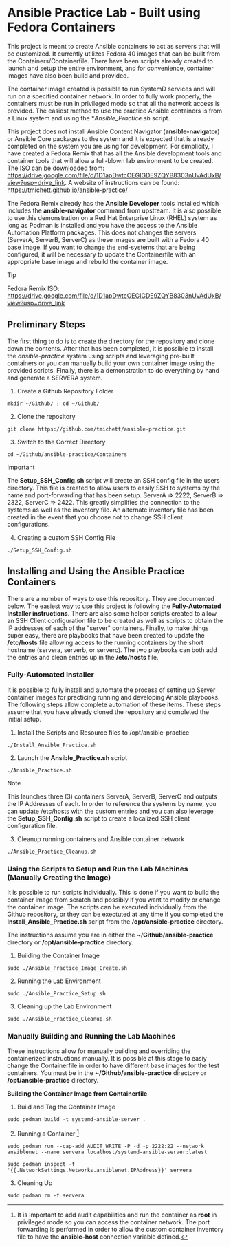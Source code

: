 # Ansible Practice Lab - Built using Fedora Containers

This project is meant to create Ansible containers to act as servers that will be customized. It currently utilizes Fedora 40 images that can be built from the Containers/Containerfile. There have been scripts already created to launch and setup the entire environment, and for convenience, container images have also been build and provided.

The container image created is possible to run SystemD services and will run on a specified container network. In order to fully work properly, the containers must be run in privileged mode so that all the network access is provided. The easiest method to use the practice Ansible containers is from a Linux system and using the **Ansible_Practice.sh* script.

This project does not install Ansible Content Navigator (**ansible-navigator**) or Ansible Core packages to the system and it is expected that is already completed on the system you are using for development. For simplicity, I have created a Fedora Remix that has all the Ansible development tools and container tools that will allow a full-blown lab environment to be created. The ISO can be downloaded from: https://drive.google.com/file/d/1D1apDwtcOEGIGDE9ZQYB8303nUvAdUxB/view?usp=drive_link. A website of instructions can be found: https://tmichett.github.io/ansible-practice/


The Fedora Remix already has the **Ansible Developer** tools installed which includes the **ansible-navigator** command from upstream. It is also possible to use this demonstration on a Red Hat Enterprise Linux (RHEL) system as long as Podman is installed and you have the access to the Ansible Automation Platform packages. This does not changes the servers (ServerA, ServerB, ServerC) as these images are built with a Fedora 40 base image. If you want to change the end-systems that are being configured, it will be necessary to update the Containerfile with an appropriate base image and rebuild the container image.

> [!TIP]
> Fedora Remix ISO: https://drive.google.com/file/d/1D1apDwtcOEGIGDE9ZQYB8303nUvAdUxB/view?usp=drive_link


## Preliminary Steps

The first thing to do is to create the directory for the repository and clone down the contents. After that has been completed, it is possible to install the *ansible-practice* system using scripts and leveraging pre-built containers or you can manually build your own container image using the provided scripts. Finally, there is a demonstration to do everything by hand and generate a SERVERA system.

1. Create a Github Repository Folder
````
mkdir ~/Github/ ; cd ~/Github/ 
````

2. Clone the repository
````
git clone https://github.com/tmichett/ansible-practice.git
````
3. Switch to the Correct Directory
````
cd ~/Github/ansible-practice/Containers
````

> [!IMPORTANT]
> The **Setup_SSH_Config.sh** script will create an SSH config file in the users directory. This file is created to allow users to easily SSH to systems by the name and port-forwarding that has been setup. ServerA => 2222, ServerB => 2322, ServerC => 2422. This greatly simplifies the connection to the systems as well as the inventory file. An alternate inventory file has been created in the event that you choose not to change SSH client configurations.

4. Creating a custom SSH Config File
````
./Setup_SSH_Config.sh
````


## Installing and Using the Ansible Practice Containers

There are a number of ways to use this repository. They are documented below. The easiest way to use this project is following the **Fully-Automated Installer instructions**. There are also some helper scripts created to allow an SSH Client configuration file to be created as well as scripts to obtain the IP addresses of each of the "server" containers. Finally, to make things super easy, there are playbooks that have been created to update the **/etc/hosts** file allowing access to the running containers by the short hostname (servera, serverb, or serverc). The two playbooks can both add the entries and clean entries up in the **/etc/hosts** file.


### Fully-Automated Installer

It is possible to fully install and automate the process of setting up Server container images for practicing running and developing Ansible playbooks. The following steps allow complete automation of these items. These steps assume that you have already cloned the repository and completed the initial setup.

1. Install the Scripts and Resource files to /opt/ansible-practice
```` 
./Install_Ansible_Practice.sh
````

2. Launch the **Ansible_Practice.sh** script
````
./Ansible_Practice.sh
````
> [!NOTE]
> This launches three (3) containers ServerA, ServerB, ServerC and outputs the IP Addresses of each. In order to reference the systems by name, you can update /etc/hosts with the custom entries and you can also leverage the **Setup_SSH_Config.sh** script to create a localized SSH client configuration file.

3. Cleanup running containers and Ansible container network
```` 
./Ansible_Practice_Cleanup.sh
```` 





### Using the Scripts to Setup and Run the Lab Machines (Manually Creating the Image)

It is possible to run scripts individually. This is done if you want to build the container image from scratch and possibly if you want to modify or change the container image. The scripts can be executed individually from the Github repository, or they can be exectuted at any time if you completed the **Install_Ansible_Practice.sh** script from the **/opt/ansible-practice** directory.

The instructions assume you are in either the **~/Github/ansible-practice** directory or **/opt/ansible-practice** directory.

1. Building the Container Image
````
sudo ./Ansible_Practice_Image_Create.sh
````

2. Running the Lab Environment
````
sudo ./Ansible_Practice_Setup.sh
````

3. Cleaning up the Lab Environment
````
sudo ./Ansible_Practice_Cleanup.sh
````

### Manually Building and Running the Lab Machines

These instructions allow for manually building and overriding the containerized instructions manually. It is possible at this stage to easiy change the Containerfile in order to have different base images for the test containers. You must be in the **~/Github/ansible-practice** directory or **/opt/ansible-practice** directory.

**Building the Container Image from Containerfile**

1. Build and Tag the Container Image
````
sudo podman build -t systemd-ansible-server .
````

2. Running a Container [^1]

````
sudo podman run --cap-add AUDIT_WRITE -P -d -p 2222:22 --network ansiblenet --name servera localhost/systemd-ansible-server:latest
````

````
sudo podman inspect -f '{{.NetworkSettings.Networks.ansiblenet.IPAddress}}' servera 
````


3. Cleaning Up
````
sudo podman rm -f servera
````



[^1]: It is important to add audit capabilities and run the container as **root** in privileged mode so you can access the container network. The port forwarding is performed in order to allow the custom container inventory file to have the **ansible-host** connection variable defined.